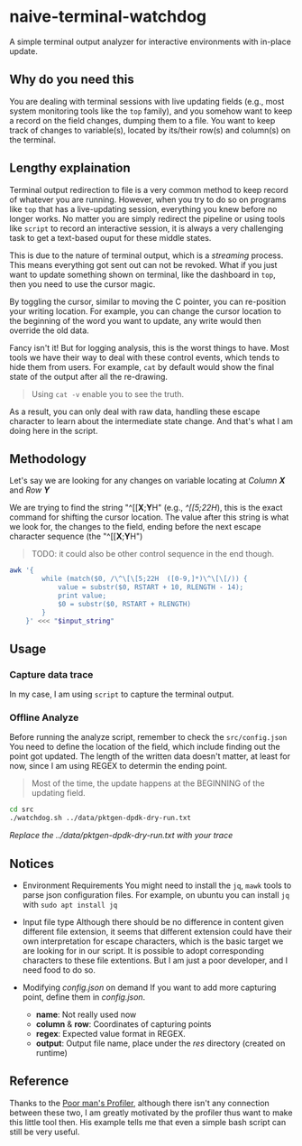 # naive-terminal-watchdog
A simple terminal output analyzer for interactive environments with in-place update.

## Why do you need this

You are dealing with terminal sessions with live updating fields (e.g., most system monitoring tools like the `top` family), and you somehow want to keep a record on the field changes, dumping them to a file. You want to keep track of changes to variable(s), located by its/their row(s) and column(s) on the terminal.

## Lengthy explaination

Terminal output redirection to file is a very common method to keep record of whatever you are running.
However, when you try to do so on programs like `top` that has a live-updating session, everything you knew before no longer works.
No matter you are simply redirect the pipeline or using tools like `script` to record an interactive session,
it is always a very challenging task to get a text-based ouput for these middle states.

This is due to the nature of terminal output, which is a *streaming* process. This means everything got sent out can not be revoked.
What if you just want to update something shown on terminal, like the dashboard in `top`, then you need to use the cursor magic.

By toggling the cursor, similar to moving the C pointer, you can re-position your writing location. For example, you can change the 
cursor location to the beginning of the word you want to update, any write would then override the old data.

Fancy isn't it! But for logging analysis, this is the worst things to have. Most tools we have their way to deal with these control 
events, which tends to hide them from users. For example, `cat` by default would show the final state of the output after all the 
re-drawing.

> Using `cat -v` enable you to see the truth.

As a result, you can only deal with raw data, handling these escape character to learn about the intermediate state change.
And that's what I am doing here in the script.

## Methodology

Let's say we are looking for any changes on variable locating at *Column **X*** and *Row **Y***

We are trying to find the string "^[[**X**;**Y**H" (e.g., *^[[5;22H*), this is the exact command for shifting the cursor location.
The value after this string is what we look for, the changes to the field, ending before the next escape character sequence (the "^[[**X**;**Y**H")

> TODO: it could also be other control sequence in the end though.

```bash
awk '{
        while (match($0, /\^\[\[5;22H  ([0-9,]*)\^\[\[/)) {
            value = substr($0, RSTART + 10, RLENGTH - 14); 
            print value; 
            $0 = substr($0, RSTART + RLENGTH)
        } 
    }' <<< "$input_string"
```

## Usage

### Capture data trace

In my case, I am using `script` to capture the terminal output.

### Offline Analyze

Before running the analyze script, remember to check the `src/config.json`
You need to define the location of the field, which include finding out the point got updated.
The length of the written data doesn't matter, at least for now, since I am using REGEX to determin the ending point.

> Most of the time, the update happens at the BEGINNING of the updating field.

```bash
cd src
./watchdog.sh ../data/pktgen-dpdk-dry-run.txt
```
*Replace the ../data/pktgen-dpdk-dry-run.txt with your trace*

## Notices

- Environment Requirements
You might need to install the `jq`, `mawk` tools to parse json configuration files.
For example, on ubuntu you can install `jq` with `sudo apt install jq`

- Input file type
Although there should be no difference in content given different file extension,
it seems that different extension could have their own interpretation for escape
characters, which is the basic target we are looking for in our script.
It is possible to adopt corresponding characters to these file extentions. But I 
am just a poor developer, and I need food to do so.

- Modifying *config.json* on demand
If you want to add more capturing point, define them in *config.json*.
  - **name**: Not really used now
  - **column** & **row**: Coordinates of capturing points
  - **regex**: Expected value format in REGEX.
  - **output**: Output file name, place under the *res* directory (created on runtime)

## Reference
Thanks to the [Poor man's Profiler](https://poormansprofiler.org), although there isn't any connection between these two, I am greatly motivated by the profiler thus want to make this little tool then. His example tells me that even a simple bash script can still be very useful.